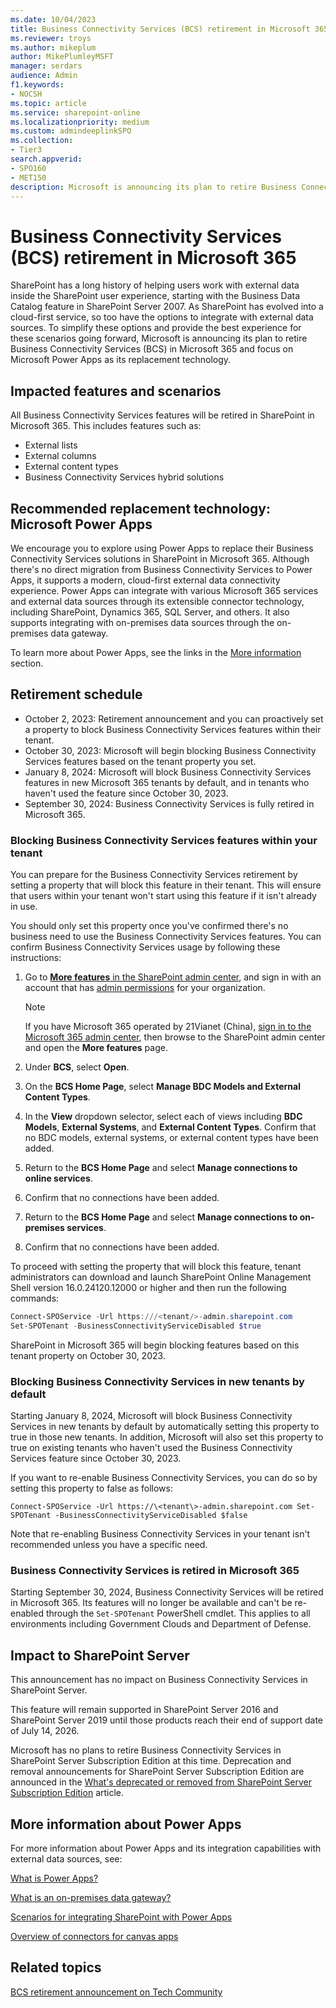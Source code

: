 ```yaml
---
ms.date: 10/04/2023
title: Business Connectivity Services (BCS) retirement in Microsoft 365
ms.reviewer: troys
ms.author: mikeplum
author: MikePlumleyMSFT
manager: serdars
audience: Admin
f1.keywords:
- NOCSH
ms.topic: article
ms.service: sharepoint-online
ms.localizationpriority: medium
ms.custom: admindeeplinkSPO
ms.collection:
- Tier3
search.appverid:
- SPO160
- MET150
description: Microsoft is announcing its plan to retire Business Connectivity Services (BCS) in Microsoft 365 and focus on Microsoft Power Apps as its replacement technology.
---
```


# Business Connectivity Services (BCS) retirement in Microsoft 365

SharePoint has a long history of helping users work with external data inside the SharePoint user experience, starting with the Business Data Catalog feature in SharePoint Server 2007. As SharePoint has evolved into a cloud-first service, so too have the options to integrate with external data sources. To simplify these options and provide the best experience for these scenarios going forward, Microsoft is announcing its plan to retire Business Connectivity Services (BCS) in Microsoft 365 and focus on Microsoft Power Apps as its replacement technology.

## Impacted features and scenarios

All Business Connectivity Services features will be retired in SharePoint in Microsoft 365. This includes features such as:

- External lists
- External columns
- External content types
- Business Connectivity Services hybrid solutions

## Recommended replacement technology: Microsoft Power Apps

We encourage you to explore using Power Apps to replace their Business Connectivity Services solutions in SharePoint in Microsoft 365. Although there's no direct migration from Business Connectivity Services to Power Apps, it supports a modern, cloud-first external data connectivity experience. Power Apps can integrate with various Microsoft 365 services and external data sources through its extensible connector technology, including SharePoint, Dynamics 365, SQL Server, and others. It also supports integrating with on-premises data sources through the on-premises data gateway.

To learn more about Power Apps, see the links in the [More information](#more-information-about-power-apps) section.

## Retirement schedule

- October 2, 2023: Retirement announcement and you can proactively set a property to block Business Connectivity Services features within their tenant.
- October 30, 2023: Microsoft will begin blocking Business Connectivity Services features based on the tenant property you set.
- January 8, 2024: Microsoft will block Business Connectivity Services features in new Microsoft 365 tenants by default, and in tenants who haven't used the feature since October 30, 2023.
- September 30, 2024: Business Connectivity Services is fully retired in Microsoft 365.

### Blocking Business Connectivity Services features within your tenant

You can prepare for the Business Connectivity Services retirement by setting a property that will block this feature in their tenant. This will ensure that users within your tenant won't start using this feature if it isn't already in use.

You should only set this property once you've confirmed there's no business need to use the Business Connectivity Services features. You can confirm Business Connectivity Services usage by following these instructions:

1. Go to [**More features** in the SharePoint admin center](https://go.microsoft.com/fwlink/?linkid=2185077), and sign in with an account that has [admin permissions](sharepoint-admin-role.md) for your organization.
    > [!NOTE]
    > If you have Microsoft 365 operated by 21Vianet (China), [sign in to the Microsoft 365 admin center](https://go.microsoft.com/fwlink/?linkid=850627), then browse to the SharePoint admin center and open the **More features** page.

2. Under **BCS**, select **Open**.
3. On the **BCS Home Page**, select **Manage BDC Models and External Content Types**.
4. In the **View** dropdown selector, select each of views including **BDC Models**, **External Systems**, and **External Content Types**. Confirm that no BDC models, external systems, or external content types have been added.
5. Return to the **BCS Home Page** and select **Manage connections to online services**.
6. Confirm that no connections have been added.
7. Return to the **BCS Home Page** and select **Manage connections to on-premises services**.
8. Confirm that no connections have been added.

To proceed with setting the property that will block this feature, tenant administrators can download and launch SharePoint Online Management Shell version 16.0.24120.12000 or higher and then run the following commands:

```PowerShell
Connect-SPOService -Url https:///<tenant/>-admin.sharepoint.com
Set-SPOTenant -BusinessConnectivityServiceDisabled $true
```

SharePoint in Microsoft 365 will begin blocking features based on this tenant property on October 30, 2023.

### Blocking Business Connectivity Services in new tenants by default

Starting January 8, 2024, Microsoft will block Business Connectivity Services in new tenants by default by automatically setting this property to true in those new tenants. In addition, Microsoft will also set this property to true on existing tenants who haven't used the Business Connectivity Services feature since October 30, 2023.

If you want to re-enable Business Connectivity Services, you can do so by setting this property to false as follows:

``
Connect-SPOService -Url https://\<tenant\>-admin.sharepoint.com
 Set-SPOTenant -BusinessConnectivityServiceDisabled $false
``

Note that re-enabling Business Connectivity Services in your tenant isn't recommended unless you have a specific need.

### Business Connectivity Services is retired in Microsoft 365

Starting September 30, 2024, Business Connectivity Services will be retired in Microsoft 365. Its features will no longer be available and can't be re-enabled through the ``Set-SPOTenant`` PowerShell cmdlet. This applies to all environments including Government Clouds and Department of Defense.

## Impact to SharePoint Server

This announcement has no impact on Business Connectivity Services in SharePoint Server.

This feature will remain supported in SharePoint Server 2016 and SharePoint Server 2019 until those products reach their end of support date of July 14, 2026.

Microsoft has no plans to retire Business Connectivity Services in SharePoint Server Subscription Edition at this time. Deprecation and removal announcements for SharePoint Server Subscription Edition are announced in the [What's deprecated or removed from SharePoint Server Subscription Edition](../SharePointServer/what-s-new/what-s-deprecated-or-removed-from-SharePoint-Server-Subscription-Edition.md) article.

## More information about Power Apps

For more information about Power Apps and its integration capabilities with external data sources, see:

[What is Power Apps?](/power-apps/powerapps-overview)

[What is an on-premises data gateway?](/power-apps/maker/canvas-apps/gateway-reference)

[Scenarios for integrating SharePoint with Power Apps](/power-apps/maker/canvas-apps/sharepoint/scenarios-intro)

[Overview of connectors for canvas apps](/power-apps/maker/canvas-apps/connections-list)

## Related topics

[BCS retirement announcement on Tech Community](https://aka.ms/sp-bcs-retirement)
